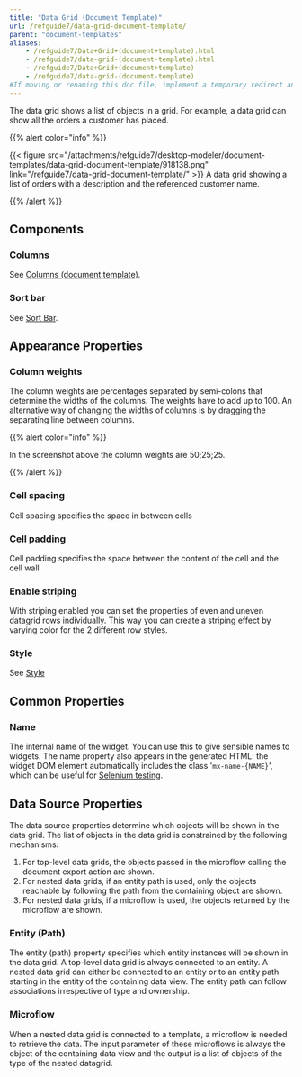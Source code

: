 ```yaml
---
title: "Data Grid (Document Template)"
url: /refguide7/data-grid-document-template/
parent: "document-templates"
aliases:
    - /refguide7/Data+Grid+(document+template).html
    - /refguide7/data-grid-(document-template).html
    - /refguide7/Data+Grid+(document+template)
    - /refguide7/data-grid-(document-template)
#If moving or renaming this doc file, implement a temporary redirect and let the respective team know they should update the URL in the product. See Mapping to Products for more details.
---
```



The data grid shows a list of objects in a grid. For example, a data grid can show all the orders a customer has placed.

{{% alert color="info" %}}

{{< figure src="/attachments/refguide7/desktop-modeler/document-templates/data-grid-document-template/918138.png" link="/refguide7/data-grid-document-template/" >}}
A data grid showing a list of orders with a description and the referenced customer name.

{{% /alert %}}

## Components

### Columns

See [Columns (document template)](/refguide7/columns-document-template/).

### Sort bar

See [Sort Bar](/refguide7/sort-bar/).

## Appearance Properties

### Column weights

The column weights are percentages separated by semi-colons that determine the widths of the columns. The weights have to add up to 100\. An alternative way of changing the widths of columns is by dragging the separating line between columns.

{{% alert color="info" %}}

In the screenshot above the column weights are 50;25;25.

{{% /alert %}}

### Cell spacing

Cell spacing specifies the space in between cells

### Cell padding

Cell padding specifies the space between the content of the cell and the cell wall

### Enable striping

With striping enabled you can set the properties of even and uneven datagrid rows individually. This way you can create a striping effect by varying color for the 2 different row styles.

### Style

See [Style](/refguide7/style/)

## Common Properties

### Name

The internal name of the widget. You can use this to give sensible names to widgets. The name property also appears in the generated HTML: the widget DOM element automatically includes the class '`mx-name-{NAME}`', which can be useful for [Selenium testing](/howto7/integration/selenium-support/).

## Data Source Properties

The data source properties determine which objects will be shown in the data grid. The list of objects in the data grid is constrained by the following mechanisms:

1.  For top-level data grids, the objects passed in the microflow calling the document export action are shown.
2.  For nested data grids, if an entity path is used, only the objects reachable by following the path from the containing object are shown.
3.  For nested data grids, if a microflow is used, the objects returned by the microflow are shown.

### Entity (Path)

The entity (path) property specifies which entity instances will be shown in the data grid. A top-level data grid is always connected to an entity. A nested data grid can either be connected to an entity or to an entity path starting in the entity of the containing data view. The entity path can follow associations irrespective of type and ownership.

### Microflow

When a nested data grid is connected to a template, a microflow is needed to retrieve the data. The input parameter of these microflows is always the object of the containing data view and the output is a list of objects of the type of the nested datagrid.
